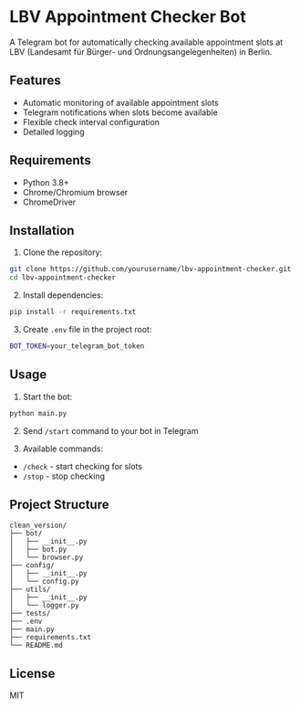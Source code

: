 # LBV Appointment Checker Bot

A Telegram bot for automatically checking available appointment slots at LBV (Landesamt für Bürger- und Ordnungsangelegenheiten) in Berlin.

## Features

- Automatic monitoring of available appointment slots
- Telegram notifications when slots become available
- Flexible check interval configuration
- Detailed logging

## Requirements

- Python 3.8+
- Chrome/Chromium browser
- ChromeDriver

## Installation

1. Clone the repository:
```bash
git clone https://github.com/yourusername/lbv-appointment-checker.git
cd lbv-appointment-checker
```

2. Install dependencies:
```bash
pip install -r requirements.txt
```

3. Create `.env` file in the project root:
```bash
BOT_TOKEN=your_telegram_bot_token
```

## Usage

1. Start the bot:
```bash
python main.py
```

2. Send `/start` command to your bot in Telegram

3. Available commands:
- `/check` - start checking for slots
- `/stop` - stop checking

## Project Structure

```
clean_version/
├── bot/
│   ├── __init__.py
│   ├── bot.py
│   └── browser.py
├── config/
│   ├── __init__.py
│   └── config.py
├── utils/
│   ├── __init__.py
│   └── logger.py
├── tests/
├── .env
├── main.py
├── requirements.txt
└── README.md
```

## License

MIT 